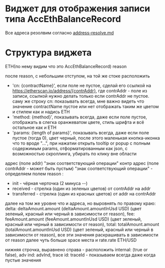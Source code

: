 # Виджет для отображения записи типа AccEthBalanceRecord

Все адреса резолвим согласно [address-resolve.md](address-resolve.md)

# Структура виджета

ETH(по нему видим что это AccEthBalanceRecord) reason

после reason, с небольшим отступом, на той же стоке расположить

- 'cn: {contractName}', если поле не пустое, сделай его ссылкой на https://etherscan.io/address/{contrAddr}, где
  contrAddr - поле из записи, ссылкой нужно делать только если contrAddr не пустое.
  саму же строку cn: показывать всегда, мне важно видеть что значение contractName пустое или нет
  отображать таким же цветом и стилем как и надись ETH
- 'method: {method}', показывать всегда, даже если поле пустое, отображать в слегка оранжеватом цвете, стиль шрифта и
  всё остальное как и ETH
- 'params: {length of params}', показывать всегда, даже если поле пустое (тогда 0), цвет черный, после этого маленькая кнопка-иконка
  что то вроде "...", при нажатии открыть tooltip or popup с полным содержимым params, отформатированным как json, с
  возможностью скроллинга, убирать по клику вне области

адрес (поле addr)  "знак соответствующий операции" контр адрес (поле contrAddr - может быть пустым)
"знак соответствующий операции" - определяем полем reason :

- init - чёрная черточка (2 минуса --)
- received - стрелка (один из зеленых цветов) от contrAddr на addr
- transferred - стрелка (один из красных цветов) от addr на contrAddr

далее на том же уровне что и адреса, но выровнять по правому краю:
delta: deltaAmount.amount (deltaAmount.amountInUsd USD) (цвет зеленый, красный или черный в зависимости от reason),
fee: feeAmount.amount (feeAmount.amountInUsd USD) (цвет зеленый, красный или черный в зависимости от reason),
total: totalAmount.amount (totalAmount.amountInUsd USD) (цвет зеленый, красный или черный в зависимости от reason),
все эти значения раскрашивать в зависимости от reason
далее чуть больше space места и rate.rate ETH/USD

нижняя строчка, выравнено справа - расположить internal: (true or false), adv ind: advInd, trace id: traceId -
показываем всегда даже когда пустые значения


